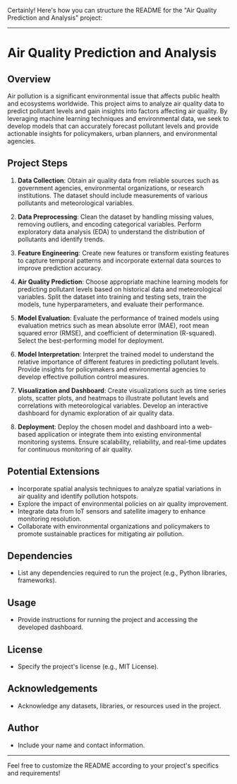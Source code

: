 Certainly! Here's how you can structure the README for the "Air Quality Prediction and Analysis" project:

---

# Air Quality Prediction and Analysis

## Overview

Air pollution is a significant environmental issue that affects public health and ecosystems worldwide. This project aims to analyze air quality data to predict pollutant levels and gain insights into factors affecting air quality. By leveraging machine learning techniques and environmental data, we seek to develop models that can accurately forecast pollutant levels and provide actionable insights for policymakers, urban planners, and environmental agencies.

## Project Steps

1. **Data Collection**: Obtain air quality data from reliable sources such as government agencies, environmental organizations, or research institutions. The dataset should include measurements of various pollutants and meteorological variables.
2. **Data Preprocessing**: Clean the dataset by handling missing values, removing outliers, and encoding categorical variables. Perform exploratory data analysis (EDA) to understand the distribution of pollutants and identify trends.

3. **Feature Engineering**: Create new features or transform existing features to capture temporal patterns and incorporate external data sources to improve prediction accuracy.

4. **Air Quality Prediction**: Choose appropriate machine learning models for predicting pollutant levels based on historical data and meteorological variables. Split the dataset into training and testing sets, train the models, tune hyperparameters, and evaluate their performance.

5. **Model Evaluation**: Evaluate the performance of trained models using evaluation metrics such as mean absolute error (MAE), root mean squared error (RMSE), and coefficient of determination (R-squared). Select the best-performing model for deployment.

6. **Model Interpretation**: Interpret the trained model to understand the relative importance of different features in predicting pollutant levels. Provide insights for policymakers and environmental agencies to develop effective pollution control measures.

7. **Visualization and Dashboard**: Create visualizations such as time series plots, scatter plots, and heatmaps to illustrate pollutant levels and correlations with meteorological variables. Develop an interactive dashboard for dynamic exploration of air quality data.

8. **Deployment**: Deploy the chosen model and dashboard into a web-based application or integrate them into existing environmental monitoring systems. Ensure scalability, reliability, and real-time updates for continuous monitoring of air quality.

## Potential Extensions

- Incorporate spatial analysis techniques to analyze spatial variations in air quality and identify pollution hotspots.
- Explore the impact of environmental policies on air quality improvement.
- Integrate data from IoT sensors and satellite imagery to enhance monitoring resolution.
- Collaborate with environmental organizations and policymakers to promote sustainable practices for mitigating air pollution.

## Dependencies

- List any dependencies required to run the project (e.g., Python libraries, frameworks).

## Usage

- Provide instructions for running the project and accessing the developed dashboard.

## License

- Specify the project's license (e.g., MIT License).

## Acknowledgements

- Acknowledge any datasets, libraries, or resources used in the project.

## Author

- Include your name and contact information.

---

Feel free to customize the README according to your project's specifics and requirements!
